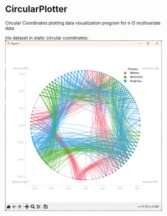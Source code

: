 # CircularPlotter

Circular Coordinates plotting data visualization program for n-D multivariate data

Iris dataset in static circular coordinates:
![Example of Iris dataset plot](ex1.png)
